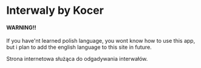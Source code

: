 # Interwaly by Kocer
#### WARNING!!
If you have'nt learned polish language, you wont know how to use this app,
but i plan to add the english language to this site in future.

Strona internetowa służąca do odgadywania interwałów.
